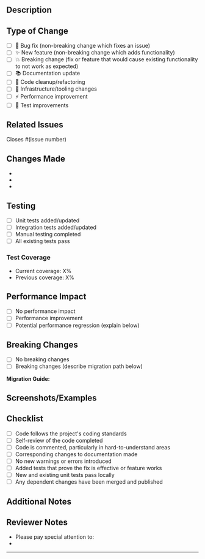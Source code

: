 ## Description
<!-- Provide a brief description of your changes -->

## Type of Change
<!-- Mark the relevant option with an "x" -->
- [ ] 🐛 Bug fix (non-breaking change which fixes an issue)
- [ ] ✨ New feature (non-breaking change which adds functionality)
- [ ] 💥 Breaking change (fix or feature that would cause existing functionality to not work as expected)
- [ ] 📚 Documentation update
- [ ] 🧹 Code cleanup/refactoring
- [ ] 🔧 Infrastructure/tooling changes
- [ ] ⚡ Performance improvement
- [ ] 🧪 Test improvements

## Related Issues
<!-- Link to any related issues -->
Closes #(issue number)

## Changes Made
<!-- Provide a detailed list of changes -->
-
-
-

## Testing
<!-- Describe how you tested your changes -->
- [ ] Unit tests added/updated
- [ ] Integration tests added/updated
- [ ] Manual testing completed
- [ ] All existing tests pass

### Test Coverage
<!-- If applicable, mention test coverage changes -->
- Current coverage: X%
- Previous coverage: X%

## Performance Impact
<!-- If applicable, describe any performance implications -->
- [ ] No performance impact
- [ ] Performance improvement
- [ ] Potential performance regression (explain below)

## Breaking Changes
<!-- If this is a breaking change, describe what breaks and how to migrate -->
- [ ] No breaking changes
- [ ] Breaking changes (describe migration path below)

**Migration Guide:**
<!-- If breaking changes, provide migration instructions -->

## Screenshots/Examples
<!-- If applicable, add screenshots or code examples -->

## Checklist
<!-- Mark completed items with an "x" -->
- [ ] Code follows the project's coding standards
- [ ] Self-review of the code completed
- [ ] Code is commented, particularly in hard-to-understand areas
- [ ] Corresponding changes to documentation made
- [ ] No new warnings or errors introduced
- [ ] Added tests that prove the fix is effective or feature works
- [ ] New and existing unit tests pass locally
- [ ] Any dependent changes have been merged and published

## Additional Notes
<!-- Any additional information about the PR -->

## Reviewer Notes
<!-- Any specific areas you'd like reviewers to focus on -->
- Please pay special attention to:
-

---
<!--
Thank you for contributing to MultiAgenticSwarm!
Please ensure your PR title follows conventional commits format:
type(scope): description

Examples:
- feat(agent): add new LLM provider support
- fix(tool): resolve execution timeout issue
- docs(readme): update installation instructions
-->
